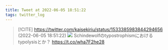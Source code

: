 ```yaml
---
title: Tweet at 2022-06-05 18:51:22
tags: twitter_log
---
```


> [!CITE] https://twitter.com/kaisekiriu/status/1533385983844294656 (2022-06-05 18:51:22)
> ![](https://twitter.com/kaisekiriu/status/1533385983844294656)
> Schindewolfのtypostrophismにおけるtypolysisとか？ https://t.co/wha7F2he28
